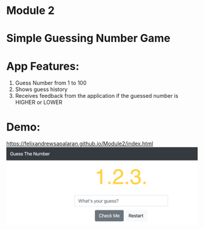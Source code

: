 # Module 2

# Simple Guessing Number Game

# App Features:
1. Guess Number from 1 to 100
2. Shows guess history
3. Receives feedback from the application if the guessed number is HIGHER or LOWER


# Demo: 
https://felixandrewsapalaran.github.io/Module2/index.html
![alt text](https://github.com/felixandrewsapalaran/Module2/blob/GuessTheNumber/demo.png)
